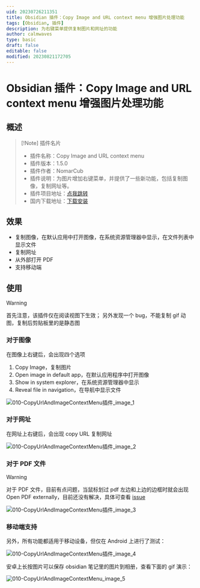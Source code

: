 ```yaml
---
uid: 20230726211351
title: Obsidian 插件：Copy Image and URL context menu 增强图片处理功能
tags: [Obsidian, 插件]
description: 为右键菜单提供复制图片和网址的功能
author: calmwaves
type: basic
draft: false
editable: false
modified: 20230821172705
---
```


# Obsidian 插件：Copy Image and URL context menu 增强图片处理功能

## 概述

> [!Note] 插件名片
> - 插件名称：Copy Image and URL context menu
> - 插件版本：1.5.0
> - 插件作者：NomarCub
> - 插件说明：为图片增加右键菜单，并提供了一些新功能，包括复制图像，复制网址等。
> - 插件项目地址：[点我跳转](https://github.com/NomarCub/obsidian-copy-url-in-preview)
> - 国内下载地址：[下载安装](https://pkmer.cn/products/plugin/pluginMarket/?Copy-Image-and-URL-context-menu)

## 效果

- 复制图像，在默认应用中打开图像，在系统资源管理器中显示，在文件列表中显示文件
- 复制网址
- 从外部打开 PDF
- 支持移动端

## 使用

> [!warning]
> 首先注意，该插件仅在阅读视图下生效；
> 另外发现一个 bug，不能复制 gif 动图，复制后剪贴板里的是静态图

### 对于图像

在图像上右键后，会出现四个选项

1. Copy Image，复制图片
2. Open image in default app，在默认应用程序中打开图像
3. Show in system explorer，在系统资源管理器中显示
4. Reveal file in navigation，在导航中显示文件

![010-CopyUrlAndImageContextMenu插件_image_1](https://cdn.pkmer.cn/images/202307292305950.png!pkmer)

### 对于网址

在网址上右键后，会出现 copy URL 复制网址

![010-CopyUrlAndImageContextMenu插件_image_2](https://cdn.pkmer.cn/images/202307292305437.gif!pkmer)

### 对于 PDF 文件

> [!warning]
> 对于 PDF 文件，目前有点问题，当鼠标划过 pdf 左边和上边的边框时就会出现 Open PDF externally，目前还没有解决，具体可查看 [issue](https://github.com/NomarCub/obsidian-copy-url-in-preview/issues/25)

![010-CopyUrlAndImageContextMenu插件_image_3](https://cdn.pkmer.cn/images/202307292305948.gif!pkmer)

### 移动端支持

另外，所有功能都适用于移动设备，但仅在 Android 上进行了测试：

![010-CopyUrlAndImageContextMenu插件_image_4](https://cdn.pkmer.cn/images/202307292305535.gif)

安卓上长按图片可以保存 obsidian 笔记里的图片到相册，查看下面的 gif 演示：

![010-CopyUrlAndImageContextMenu_image_5](https://cdn.pkmer.cn/images/202308312233291.gif)